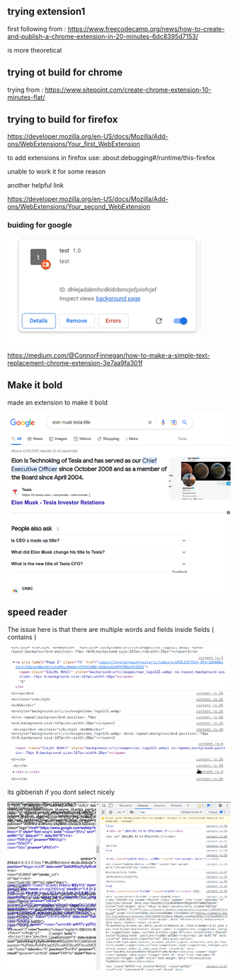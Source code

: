 ## trying extension1 

first following from : https://www.freecodecamp.org/news/how-to-create-and-publish-a-chrome-extension-in-20-minutes-6dc8395d7153/

is more theoretical

## trying ot build for chrome

trying from : https://www.sitepoint.com/create-chrome-extension-10-minutes-flat/

## trying to build for firefox

https://developer.mozilla.org/en-US/docs/Mozilla/Add-ons/WebExtensions/Your_first_WebExtension

to add extensions in firefox use: about:debugging#/runtime/this-firefox

unable to work it for some reason

another helpful link

https://developer.mozilla.org/en-US/docs/Mozilla/Add-ons/WebExtensions/Your_second_WebExtension

### buiding for google

![](2023-03-09-13-11-37.png)

https://medium.com/@ConnorFinnegan/how-to-make-a-simple-text-replacement-chrome-extension-3e7aa9fa301f

## Make it bold

made an extension to make it bold

![](2023-03-10-03-30-22.png)

## speed reader

The issue here is that there are multiple words and fields inside fields (<a> contains <span>)

![](2023-03-10-04-43-31.png)

its gibberish if you dont select nicely

![](2023-03-10-06-53-16.png)





